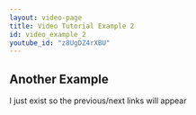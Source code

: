 ```yaml
---
layout: video-page
title: Video Tutorial Example 2
id: video_example_2
youtube_id: "z8UgDZ4rXBU"
---
```


## Another Example

I just exist so the previous/next links will appear